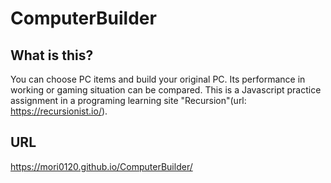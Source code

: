# ComputerBuilder
## What is this?
You can choose PC items and build your original PC.
Its performance in working or gaming situation can be compared.
This is a Javascript practice assignment in a programing learning site "Recursion"(url: https://recursionist.io/).

## URL
https://mori0120.github.io/ComputerBuilder/
